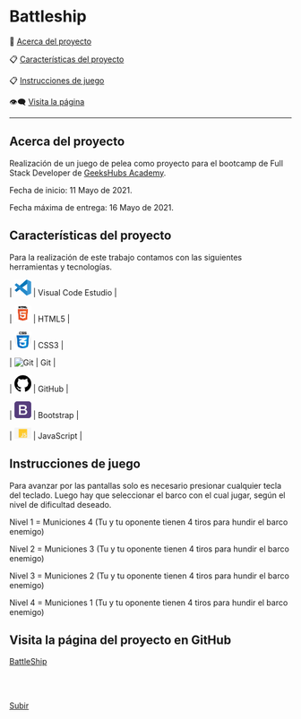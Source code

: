 <a name="top"></a>

# Battleship


:speech_balloon: [Acerca del proyecto](#id1)   

:clipboard: [Características del proyecto](#id2)

:clipboard: [Instrucciones de juego](#id3)

:eye_speech_bubble: [Visita la página](#id4)




--------------------------

<a name="id1"></a>
## Acerca del proyecto 

Realización de un juego de pelea como proyecto para el bootcamp de Full Stack Developer de [GeeksHubs Academy](https://bootcamp.geekshubsacademy.com/).

Fecha de inicio: 11 Mayo de 2021.

Fecha máxima de entrega: 16 Mayo de 2021.


<a name="id2"></a>
## Características del proyecto

Para la realización de este trabajo contamos con las siguientes herramientas y tecnologías.

| <img src="img/logovisual.png" alt="Visual" width="30"/> | Visual Code Estudio |

| <img src="img/html.png" alt="HTML5" width="30"/> | HTML5 |

| <img src="img/css.png" alt="CSS3" width="30"/> | CSS3 | 

| <img src="img/git4.png" alt="Git" width="30"/> | Git |

| <img src="img/github2.png" alt="GitHub" width="30"/> | GitHub | 

| <img src="img/bootstrap2.png" alt="Bootstrap" width="30"/> | Bootstrap | 

| <img src="img/javascript2.png" alt="JavaScript" width="30"/> | JavaScript | 


<a name="id2"></a>
## Instrucciones de juego

Para avanzar por las pantallas solo es necesario presionar cualquier tecla del teclado.
Luego hay que seleccionar el barco con el cual jugar, según el nivel de dificultad deseado. 

Nivel 1 = Municiones 4 (Tu y tu oponente tienen 4 tiros para hundir el barco enemigo)

Nivel 2 = Municiones 3 (Tu y tu oponente tienen 4 tiros para hundir el barco enemigo)

Nivel 3 = Municiones 2 (Tu y tu oponente tienen 4 tiros para hundir el barco enemigo)

Nivel 4 = Municiones 1 (Tu y tu oponente tienen 4 tiros para hundir el barco enemigo)


<a name="id4"></a>
## Visita la página del proyecto en GitHub

[BattleShip](https://mlfernandez.github.io/battleShip/)


<br>
<br>




[Subir](#top)